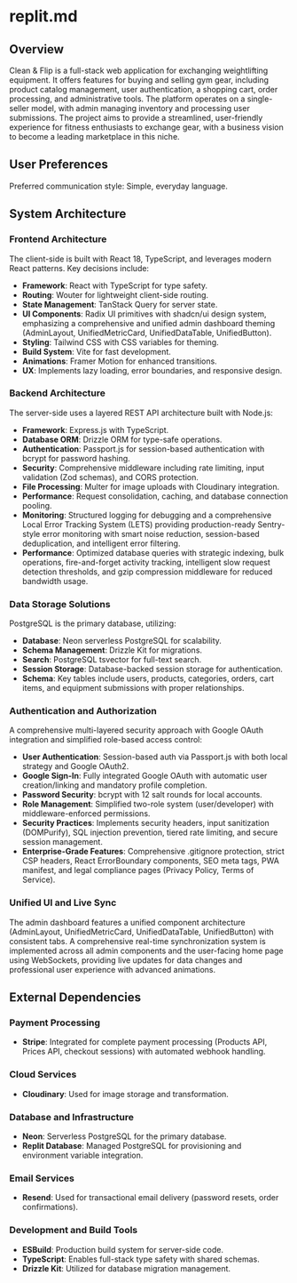 # replit.md

## Overview
Clean & Flip is a full-stack web application for exchanging weightlifting equipment. It offers features for buying and selling gym gear, including product catalog management, user authentication, a shopping cart, order processing, and administrative tools. The platform operates on a single-seller model, with admin managing inventory and processing user submissions. The project aims to provide a streamlined, user-friendly experience for fitness enthusiasts to exchange gear, with a business vision to become a leading marketplace in this niche.

## User Preferences
Preferred communication style: Simple, everyday language.

## System Architecture

### Frontend Architecture
The client-side is built with React 18, TypeScript, and leverages modern React patterns. Key decisions include:
- **Framework**: React with TypeScript for type safety.
- **Routing**: Wouter for lightweight client-side routing.
- **State Management**: TanStack Query for server state.
- **UI Components**: Radix UI primitives with shadcn/ui design system, emphasizing a comprehensive and unified admin dashboard theming (AdminLayout, UnifiedMetricCard, UnifiedDataTable, UnifiedButton).
- **Styling**: Tailwind CSS with CSS variables for theming.
- **Build System**: Vite for fast development.
- **Animations**: Framer Motion for enhanced transitions.
- **UX**: Implements lazy loading, error boundaries, and responsive design.

### Backend Architecture
The server-side uses a layered REST API architecture built with Node.js:
- **Framework**: Express.js with TypeScript.
- **Database ORM**: Drizzle ORM for type-safe operations.
- **Authentication**: Passport.js for session-based authentication with bcrypt for password hashing.
- **Security**: Comprehensive middleware including rate limiting, input validation (Zod schemas), and CORS protection.
- **File Processing**: Multer for image uploads with Cloudinary integration.
- **Performance**: Request consolidation, caching, and database connection pooling.
- **Monitoring**: Structured logging for debugging and a comprehensive Local Error Tracking System (LETS) providing production-ready Sentry-style error monitoring with smart noise reduction, session-based deduplication, and intelligent error filtering.
- **Performance**: Optimized database queries with strategic indexing, bulk operations, fire-and-forget activity tracking, intelligent slow request detection thresholds, and gzip compression middleware for reduced bandwidth usage.

### Data Storage Solutions
PostgreSQL is the primary database, utilizing:
- **Database**: Neon serverless PostgreSQL for scalability.
- **Schema Management**: Drizzle Kit for migrations.
- **Search**: PostgreSQL tsvector for full-text search.
- **Session Storage**: Database-backed session storage for authentication.
- **Schema**: Key tables include users, products, categories, orders, cart items, and equipment submissions with proper relationships.

### Authentication and Authorization
A comprehensive multi-layered security approach with Google OAuth integration and simplified role-based access control:
- **User Authentication**: Session-based auth via Passport.js with both local strategy and Google OAuth2.
- **Google Sign-In**: Fully integrated Google OAuth with automatic user creation/linking and mandatory profile completion.
- **Password Security**: bcrypt with 12 salt rounds for local accounts.
- **Role Management**: Simplified two-role system (user/developer) with middleware-enforced permissions.
- **Security Practices**: Implements security headers, input sanitization (DOMPurify), SQL injection prevention, tiered rate limiting, and secure session management.
- **Enterprise-Grade Features**: Comprehensive .gitignore protection, strict CSP headers, React ErrorBoundary components, SEO meta tags, PWA manifest, and legal compliance pages (Privacy Policy, Terms of Service).

### Unified UI and Live Sync
The admin dashboard features a unified component architecture (AdminLayout, UnifiedMetricCard, UnifiedDataTable, UnifiedButton) with consistent tabs. A comprehensive real-time synchronization system is implemented across all admin components and the user-facing home page using WebSockets, providing live updates for data changes and professional user experience with advanced animations.

## External Dependencies

### Payment Processing
- **Stripe**: Integrated for complete payment processing (Products API, Prices API, checkout sessions) with automated webhook handling.

### Cloud Services
- **Cloudinary**: Used for image storage and transformation.

### Database and Infrastructure
- **Neon**: Serverless PostgreSQL for the primary database.
- **Replit Database**: Managed PostgreSQL for provisioning and environment variable integration.

### Email Services
- **Resend**: Used for transactional email delivery (password resets, order confirmations).

### Development and Build Tools
- **ESBuild**: Production build system for server-side code.
- **TypeScript**: Enables full-stack type safety with shared schemas.
- **Drizzle Kit**: Utilized for database migration management.
